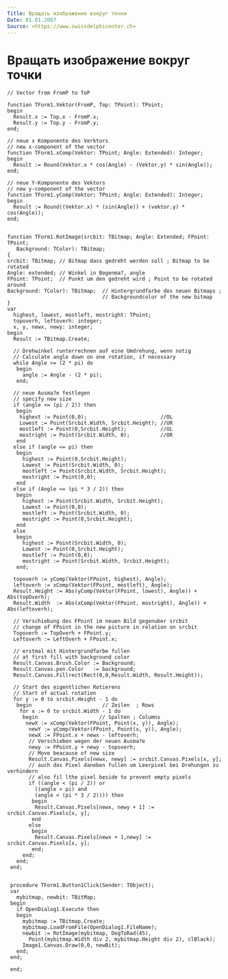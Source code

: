 ```yaml
---
Title: Вращать изображение вокруг точки
Date: 01.01.2007
Source: <https://www.swissdelphicenter.ch>
---
```



Вращать изображение вокруг точки
================================

    // Vector from FromP to ToP 
     
    function TForm1.Vektor(FromP, Top: TPoint): TPoint;
    begin
      Result.x := Top.x - FromP.x;
      Result.y := Top.y - FromP.y;
    end;
     
    // neue x Komponente des Verktors 
    // new x-component of the vector 
    function TForm1.xComp(Vektor: TPoint; Angle: Extended): Integer;
    begin
      Result := Round(Vektor.x * cos(Angle) - (Vektor.y) * sin(Angle));
    end;
     
    // neue Y-Komponente des Vektors 
    // new y-component of the vector 
    function TForm1.yComp(Vektor: TPoint; Angle: Extended): Integer;
    begin
      Result := Round((Vektor.x) * (sin(Angle)) + (vektor.y) * cos(Angle));
    end;
     
     
    function TForm1.RotImage(srcbit: TBitmap; Angle: Extended; FPoint: TPoint;
       Background: TColor): TBitmap;
    { 
    srcbit: TBitmap; // Bitmap dass gedreht werden soll ; Bitmap to be rotated 
    Angle: extended; // Winkel in Bogenma?, angle 
    FPoint: TPoint;  // Punkt um den gedreht wird ; Point to be rotated around 
    Background: TColor): TBitmap;  // Hintergrundfarbe des neuen Bitmaps ; 
                                   // Backgroundcolor of the new bitmap 
    }
    var
      highest, lowest, mostleft, mostright: TPoint;
      topoverh, leftoverh: integer;
      x, y, newx, newy: integer;
    begin
      Result := TBitmap.Create;
    
      // Drehwinkel runterrechnen auf eine Umdrehung, wenn notig 
      // Calculate angle down on one rotation, if necessary 
      while Angle >= (2 * pi) do
       begin
         angle := Angle - (2 * pi);
       end;
     
      // neue Ausma?e festlegen 
      // specify new size 
      if (angle <= (pi / 2)) then
       begin
        highest := Point(0,0);                        //OL 
        Lowest := Point(Srcbit.Width, Srcbit.Height); //UR 
        mostleft := Point(0,Srcbit.Height);           //UL 
        mostright := Point(Srcbit.Width, 0);          //OR 
       end
      else if (angle <= pi) then
       begin
         highest := Point(0,Srcbit.Height);
         Lowest := Point(Srcbit.Width, 0);
         mostleft := Point(Srcbit.Width, Srcbit.Height);
         mostright := Point(0,0);
       end
      else if (Angle <= (pi * 3 / 2)) then
       begin
         highest := Point(Srcbit.Width, Srcbit.Height);
         Lowest := Point(0,0);
         mostleft := Point(Srcbit.Width, 0);
         mostright := Point(0,Srcbit.Height);
       end
      else
       begin
         highest := Point(Srcbit.Width, 0);
         Lowest := Point(0,Srcbit.Height);
         mostleft := Point(0,0);
         mostright := Point(Srcbit.Width, Srcbit.Height);
       end;
     
      topoverh := yComp(Vektor(FPoint, highest), Angle);
      leftoverh := xComp(Vektor(FPoint, mostleft), Angle);
      Result.Height := Abs(yComp(Vektor(FPoint, lowest), Angle)) + Abs(topOverh);
      Result.Width  := Abs(xComp(Vektor(FPoint, mostright), Angle)) + Abs(leftoverh);
    
      // Verschiebung des FPoint im neuen Bild gegenuber srcbit 
      // change of FPoint in the new picture in relation on srcbit 
      Topoverh := TopOverh + FPoint.y;
      Leftoverh := LeftOverh + FPoint.x;
     
      // erstmal mit Hintergrundfarbe fullen 
      // at first fill with background color 
      Result.Canvas.Brush.Color := Background;
      Result.Canvas.pen.Color   := background;
      Result.Canvas.Fillrect(Rect(0,0,Result.Width, Result.Height));
     
      // Start des eigentlichen Rotierens 
      // Start of actual rotation 
      for y := 0 to srcbit.Height - 1 do
       begin                       // Zeilen  ; Rows 
        for x := 0 to srcbit.Width - 1 do
         begin                    // Spalten ; Columns 
          newX := xComp(Vektor(FPoint, Point(x, y)), Angle);
           newY := yComp(Vektor(FPoint, Point(x, y)), Angle);
           newX := FPoint.x + newx - leftoverh;
           // Verschieben wegen der neuen Ausma?e 
           newy := FPoint.y + newy - topoverh;
           // Move beacause of new size 
           Result.Canvas.Pixels[newx, newy] := srcbit.Canvas.Pixels[x, y];
           // auch das Pixel daneben fullen um Leerpixel bei Drehungen zu verhindern 
           // also fil lthe pixel beside to prevent empty pixels 
           if ((angle < (pi / 2)) or
             ((angle > pi) and
             (angle < (pi * 3 / 2)))) then
            begin
             Result.Canvas.Pixels[newx, newy + 1] := srcbit.Canvas.Pixels[x, y];
            end
           else
            begin
             Result.Canvas.Pixels[newx + 1,newy] := srcbit.Canvas.Pixels[x, y];
            end;
         end;
       end;
     end;
     
     
     procedure TForm1.Button1Click(Sender: TObject);
     var
       mybitmap, newbit: TBitMap;
     begin
       if OpenDialog1.Execute then
       begin
         mybitmap := TBitmap.Create;
         mybitmap.LoadFromFile(OpenDialog1.FileName);
         newbit := RotImage(mybitmap, DegToRad(45),
           Point(mybitmap.Width div 2, mybitmap.Height div 2), clBlack);
         Image1.Canvas.Draw(0,0, newBit);
       end;
     end;
     
     end;

